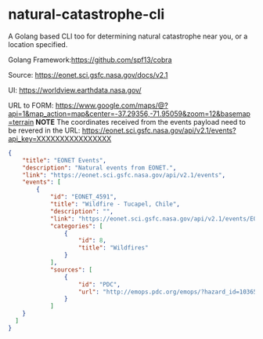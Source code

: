 # natural-catastrophe-cli
A Golang based CLI too for determining natural catastrophe near you, or a location specified.

Golang Framework:https://github.com/spf13/cobra

Source: https://eonet.sci.gsfc.nasa.gov/docs/v2.1

UI: https://worldview.earthdata.nasa.gov/

URL to FORM:  https://www.google.com/maps/@?api=1&map_action=map&center=-37.29356,-71.95059&zoom=12&basemap=terrain
**NOTE** The coordinates received from the events payload need to be revered in the URL:
https://eonet.sci.gsfc.nasa.gov/api/v2.1/events?api_key=XXXXXXXXXXXXXXXX
```json
{
	"title": "EONET Events",
	"description": "Natural events from EONET.",
	"link": "https://eonet.sci.gsfc.nasa.gov/api/v2.1/events",
	"events": [
		{
			"id": "EONET_4591",
			"title": "Wildfire - Tucapel, Chile",
			"description": "",
			"link": "https://eonet.sci.gsfc.nasa.gov/api/v2.1/events/EONET_4591",
			"categories": [
				{
					"id": 8,
					"title": "Wildfires"
				}
			],
			"sources": [
				{
					"id": "PDC",
					"url": "http://emops.pdc.org/emops/?hazard_id=103651"
				}
			]
    }
  ]
}
```
